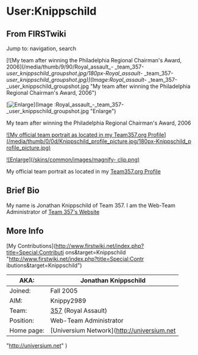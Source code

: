 # User:Knippschild

## From FIRSTwiki

Jump to: navigation, search

[![My team after winning the Philadelphia Regional Chairman's Award,
2006](/media/thumb/9/90/Royal_assault_-
_team_357-_user_knippschild_groupshot.jpg/180px-Royal_assault_-
_team_357-_user_knippschild_groupshot.jpg)](Image:Royal_assault_-
_team_357-_user_knippschild_groupshot.jpg "My team after winning the
Philadelphia Regional Chairman's Award, 2006")

[![Enlarge](/skins/common/images/magnify-clip.png)](Image
:Royal_assault_-_team_357-_user_knippschild_groupshot.jpg "Enlarge")

My team after winning the Philadelphia Regional Chairman's Award, 2006

[![My official team portrait as located in my Team357.org
Profile](/media/thumb/0/0d/Knippschild_profile_picture.jpg/180px-Knippschild_p
rofile_picture.jpg)](Image:Knippschild_profile_picture.jpg "My
official team portrait as located in my Team357.org Profile")

[![Enlarge](/skins/common/images/magnify-
clip.png)](Image:Knippschild_profile_picture.jpg "Enlarge")

My official team portrait as located in my [Team357.org Profile](http://team357.org/index.php?page=profile&user=1 "http://team357.org/index.php?page=profile&user=1")

## Brief Bio

My name is Jonathan Knippschild of Team 357\. I am the Web-Team Administrator of [Team 357's Website](http://www.firstwiki.org/357#Team_357_Web-Site "http://www.firstwiki.org/357#Team_357_Web-Site")

## More Info

[My Contributions](http://www.firstwiki.net/index.php?title=Special:Contributi
ons&target=Knippschild "http://www.firstwiki.net/index.php?title=Special:Contr
ibutions&target=Knippschild")

AKA:       | Jonathan Knippschild
---------- | --------------------------------------------
Joined:    | Fall 2005
AIM:       | Knippy2989
Team:      | [357](357 "357") (Royal Assault)
Position:  | Web-Team Administrator
Home page: | [Universium Network](<http://universium.net>

"<http://universium.net>" )
